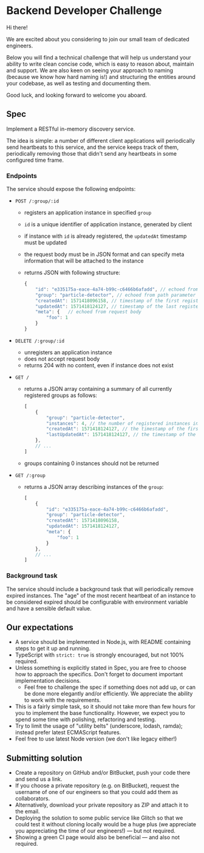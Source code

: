 # Backend Developer Challenge

Hi there!

We are excited about you considering to join our small team of dedicated engineers.

Below you will find a technical challenge that will help us understand your ability to write clean concise code, which is easy to reason about, maintain and support. We are also keen on seeing your approach to naming (because we know how hard naming is!) and structuring the entities around your codebase, as well as testing and documenting them.

Good luck, and looking forward to welcome you aboard.

## Spec

Implement a RESTful in-memory discovery service.

The idea is simple: a number of different client applications will periodically send heartbeats to this service,
and the service keeps track of them, periodically removing those that didn't send any heartbeats in some configured time frame.

### Endpoints

The service should expose the following endpoints:

- `POST /:group/:id`

    - registers an application instance in specified `group`
    - `id` is a unique identifier of application instance, generated by client
    - if instance with `id` is already registered, the `updatedAt` timestamp must be updated
    - the request body must be in JSON format and can specify meta information that will be attached to the instance
    - returns JSON with following structure:

        ```js
        {
            "id": "e335175a-eace-4a74-b99c-c6466b6afadd", // echoed from path parameter
            "group": "particle-detector", // echoed from path parameter
            "createdAt": 1571418096158, // timestamp of the first registered heartbeat of this instance
            "updatedAt": 1571418124127, // timestamp of the last registered heartbeat of this instance
            "meta": {   // echoed from request body
                "foo": 1
            }
        }
        ```

- `DELETE /:group/:id`

    - unregisters an application instance
    - does not accept request body
    - returns 204 with no content, even if instance does not exist

- `GET /`

    - returns a JSON array containing a summary of all currently registered groups as follows:

        ```js
        [
            {
                "group": "particle-detector",
                "instances": 4, // the number of registered instances in this group
                "createdAt": 1571418124127, // the timestamp of the first heartbeat registered in this group
                "lastUpdatedAt": 1571418124127, // the timestamp of the last heartbeat registerd in this group
            },
            // ...
        ]
        ```

    - groups containing 0 instances should not be returned

- `GET /:group`

    - returns a JSON array describing instances of the `group`:

        ```js
        [
            {
                "id": "e335175a-eace-4a74-b99c-c6466b6afadd",
                "group": "particle-detector",
                "createdAt": 1571418096158,
                "updatedAt": 1571418124127,
                "meta": {
                    "foo": 1
                }
            },
            // ...
        ]
        ```

### Background task

The service should include a background task that will periodically remove expired instances. The "age" of the most recent heartbeat of an instance to be considered expired should be configurable with environment variable and have a sensible default value.

## Our expectations

- A service should be implemented in Node.js, with README containing steps to get it up and running.
- TypeScript with `strict: true` is strongly encouraged, but not 100% required.
- Unless something is explicitly stated in Spec, you are free to choose how to approach the specifics. Don't forget to document important implementation decisions.
    - Feel free to challenge the spec if something does not add up, or can be done more elegantly and/or efficiently. We appreciate the ability to work with the requirements.
- This is a fairly simple task, so it should not take more than few hours for you to implement the base functionality. However, we expect you to spend some time with polishing, refactoring and testing.
- Try to limit the usage of "utility belts" (underscore, lodash, ramda); instead prefer latest ECMAScript features.
- Feel free to use latest Node version (we don't like legacy either!)

## Submitting solution

- Create a repository on GitHub and/or BitBucket, push your code there and send us a link.
- If you choose a private repository (e.g. on BitBucket), request the username of one of our engineers so that you could add them as collaborators.
- Alternatively, download your private repository as ZIP and attach it to the email.
- Deploying the solution to some public service like Glitch so that we could test it without cloning locally would be a huge plus (we appreciate you appreciating the time of our engineers!) — but not required.
- Showing a green CI page would also be beneficial — and also not required.
